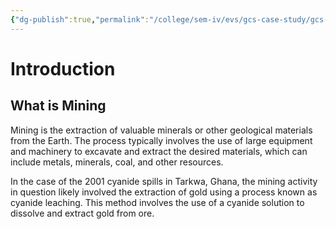 ```yaml
---
{"dg-publish":true,"permalink":"/college/sem-iv/evs/gcs-case-study/gcs-what-is-mining/","title":"none"}
---
```


# Introduction

## What is Mining
Mining is the extraction of valuable minerals or other geological materials from the Earth. The process typically involves the use of large equipment and machinery to excavate and extract the desired materials, which can include metals, minerals, coal, and other resources.

In the case of the 2001 cyanide spills in Tarkwa, Ghana, the mining activity in question likely involved the extraction of gold using a process known as cyanide leaching. This method involves the use of a cyanide solution to dissolve and extract gold from ore.
